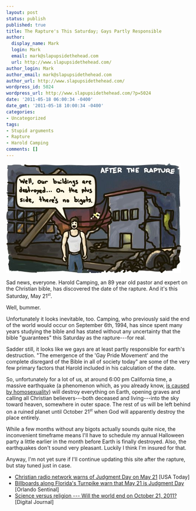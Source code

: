 ```yaml
---
layout: post
status: publish
published: true
title: The Rapture's This Saturday; Gays Partly Responsible
author:
  display_name: Mark
  login: Mark
  email: mark@slapupsidethehead.com
  url: http://www.slapupsidethehead.com/
author_login: Mark
author_email: mark@slapupsidethehead.com
author_url: http://www.slapupsidethehead.com/
wordpress_id: 5024
wordpress_url: http://www.slapupsidethehead.com/?p=5024
date: '2011-05-18 06:00:34 -0400'
date_gmt: '2011-05-18 10:00:34 -0400'
categories:
- Uncategorized
tags:
- Stupid arguments
- Rapture
- Harold Camping
comments: []
---
```

![A man stands in a destroyed city, lamenting:](/wp-content/media/2011/05/end-of-the-world.jpg "Oh well. Earth was fun while it lasted.")

Sad news, everyone. Harold Camping, an 89 year old pastor and expert on the Christian bible, has discovered the date of the rapture. And it's this Saturday, May 21<sup><small>st</small></sup>.

Well, bummer.

Unfortunately it looks inevitable, too. Camping, who previously said the end of the world would occur on September 6th, 1994, has since spent many years studying the bible and has stated without any uncertainty that the bible "guarantees" this Saturday as the rapture---for real.

Sadder still, it looks like we gays are at least partly responsible for earth's destruction. "The emergence of the 'Gay Pride Movement' and the complete disregard of the Bible in all of society today" are some of the very few primary factors that Harold included in his calculation of the date.

So, unfortunately for a lot of us, at around 6:00 pm California time, a massive earthquake (a phenomenon which, as you already know, [is caused by homosexuality](http://www.slapupsidethehead.com/2008/02/homosexuality-causes-earthquakes/ "Research Breakthrough: Homosexuality Causes Earthquakes!")) will destroy everything on Earth, opening graves and calling all Christian believers---both deceased and living---into the sky toward heaven, somewhere in outer space. The rest of us will be left behind on a ruined planet until October  21<sup><small>st</small></sup> when God will apparently destroy the place entirely.

While a few months without any bigots actually sounds quite nice, the inconvenient timeframe means I'll have to schedule my annual Halloween party a little earlier in the month before Earth is finally destroyed. Also, the earthquakes don't sound very pleasant. Luckily I think I'm insured for that.

Anyway, I'm not yet sure if I'll continue updating this site after the rapture, but stay tuned just in case.

- [Christian radio network warns of Judgment Day on May 21](http://content.usatoday.com/communities/ondeadline/post/2011/05/christian-radio-network-guarantees-that-judgment-day-will-arrive-may-21/1) [USA Today]
- [Billboards along Florida's Turnpike warn that May 21 is Judgment Day](http://www.orlandosentinel.com/news/local/fl-end-time-may-21-20110510,0,6824788.story) [Orlando Sentinal]
- [Science versus religion --- Will the world end on October 21, 2011?](http://www.digitaljournal.com/article/306813) [Digital Journal]
